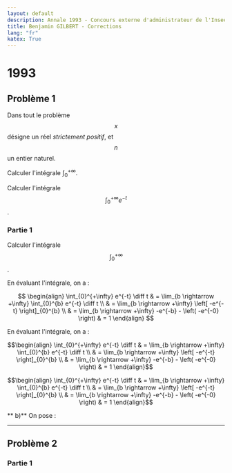 ```yaml
---
layout: default
description: Annale 1993 - Concours externe d'administrateur de l'Insee
title: Benjamin GILBERT - Corrections
lang: "fr"
katex: True
---
```


# 1993

## Problème 1

Dans tout le problème $$x$$ désigne un réel _strictement positif_, et $$n$$ un entier naturel.

Calculer l'intégrale $\int_{0}^{+\infty}$. 

Calculer l'intégrale $$\int_{0}^{+\infty} e^{-t}$$. 

### Partie 1

Calculer l'intégrale $$\int_{0}^{+\infty}$$. 

<p>
En évaluant l'intégrale, on a :

$$
\begin{align}
    \int_{0}^{+\infty} e^{-t} \diff t & = \lim_{b \rightarrow +\infty} \int_{0}^{b} e^{-t} \diff t \\
    & = \lim_{b \rightarrow +\infty} \left[ -e^{-t} \right]_{0}^{b} \\
    & = \lim_{b \rightarrow +\infty} -e^{-b} - \left( -e^{-0} \right)
    & = 1
\end{align}
$$

</p>

<p>
En évaluant l'intégrale, on a :

```math
\begin{align}
    \int_{0}^{+\infty} e^{-t} \diff t & = \lim_{b \rightarrow +\infty} \int_{0}^{b} e^{-t} \diff t \\
    & = \lim_{b \rightarrow +\infty} \left[ -e^{-t} \right]_{0}^{b} \\
    & = \lim_{b \rightarrow +\infty} -e^{-b} - \left( -e^{-0} \right)
    & = 1
\end{align}
```
</p>

$$\begin{align}
    \int_{0}^{+\infty} e^{-t} \diff t & = \lim_{b \rightarrow +\infty} \int_{0}^{b} e^{-t} \diff t \\
    & = \lim_{b \rightarrow +\infty} \left[ -e^{-t} \right]_{0}^{b} \\
    & = \lim_{b \rightarrow +\infty} -e^{-b} - \left( -e^{-0} \right)
    & = 1
\end{align}$$

**   b)** On pose :



---

## Problème 2

### Partie 1
